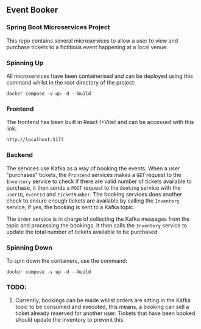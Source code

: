 ## Event Booker
### Spring Boot Microservices Project

This repo contains several microservices to allow a user to view and purchase tickets to a fictitious event happening at a local venue. 

### Spinning Up 
All microservices have been containerised and can be deployed using this command whilst in the root directory of the project:

```docker compose -v up -d --build```

### Frontend
The frontend has been built in React (+Vite) and can be accessed with this link:

```http://localhost:5173```

### Backend
The services use Kafka as a way of booking the events. When a user "purchases" tickets, the ```Frontend``` services makes 
a ```GET``` request to the ```Inventory``` service to check if there are valid number of tickets available to purchase, 
it then sends a ```POST``` request to the ```Booking``` service with the ```userID```, ```eventId``` and ```ticketNumber```.
The booking services does another check to ensure enough tickets are available by calling the ```Inventory``` service, if yes,
the booking is sent to a Kafka topic.

The ```Order``` service is in charge of collecting the Kafka messages from the topic and processing the bookings. 
It then calls the ```Inventory``` service to update the total number of tickets available to be purchased. 

### Spinning Down

To spin down the containers, use the command:

```docker compose -v up -d --build```

### TODO:

1. Currently, bookings can be made whilst orders are sitting in the Kafka topic to be consumed and executed, this means,
a booking can sell a ticket already reserved for another user. Tickets that have been booked should update the inventory
to prevent this.


